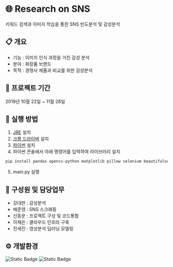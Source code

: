 # 🌐 Research on SNS

키워드 검색과 이미지 학습을 통한 SNS 빈도분석 및 감성분석

## 📋 개요

- 기능 : 이미지 인식 과정을 거친 감성 분석
- 분야 : 화장품 브랜드
- 목적 : 경쟁사 제품과 비교를 위한 감성분석

## 📅 프로젝트 기간

2019년 10월 22일 ~ 11월 28일

## 📄 실행 방법

1. [JRE](https://www.java.com/ko/download/) 설치
2. [크롬 드라이버](https://chromedriver.chromium.org/downloads) 설치
3. [파이썬](https://www.python.org/downloads/) 설치
4. 파이썬 콘솔에서 아래 명령어를 입력하여 라이브러리 설치
```bash
pip install pandas opencv-python matplotlib pillow selenium beautifulsoup4 konlpy lxml openpyxl xlrd pyqt5 scikit-learn
```
5. main.py 실행

## 👥 구성원 및 담당업무

- 강대한 : 감성분석
- 배준영 : SNS 스크래핑
- 신동운 : 프로젝트 구성 및 코드통합
- 이채은 : 클라우드 인프라 구축
- 진세진 : 영상분석 딥러닝 모델링

## ⚙️ 개발환경

![Static Badge](https://img.shields.io/badge/Python-3-blue)
![Static Badge](https://img.shields.io/badge/TensorFlow-2-orange)

